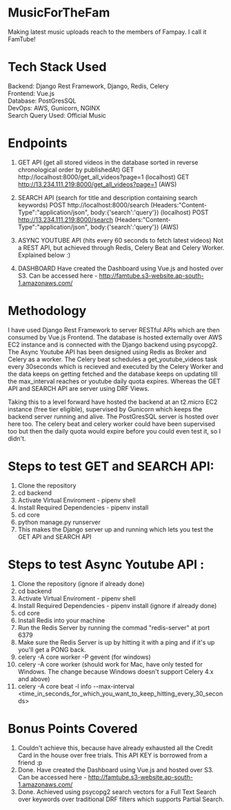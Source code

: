 # MusicForTheFam
Making latest music uploads reach to the members of Fampay. I call it FamTube!

# Tech Stack Used
Backend: Django Rest Framework, Django, Redis, Celery
<br />
Frontend: Vue.js
<br />
Database: PostGresSQL
<br />
DevOps: AWS, Gunicorn, NGINX
<br />
Search Query Used: Official Music

# Endpoints
1) GET API (get all stored videos in the database sorted in reverse chronological order by publishedAt)
GET http://localhost:8000/get_all_videos?page=1 (localhost)
GET http://13.234.111.219:8000/get_all_videos?page=1 (AWS)

2) SEARCH API (search for title and description containing search keywords)
POST http://localhost:8000/search (Headers:"Content-Type":"application/json", body:{'search':'query'}) (localhost)
POST http://13.234.111.219:8000/search (Headers:"Content-Type":"application/json", body:{'search':'query'}) (AWS)

3) ASYNC YOUTUBE API (hits every 60 seconds to fetch latest videos)
Not a REST API, but achieved through Redis, Celery Beat and Celery Worker. Explained below :) 

4) DASHBOARD 
  Have created the Dashboard using Vue.js and hosted over S3. Can be accessed here - http://famtube.s3-website.ap-south-1.amazonaws.com/
  
# Methodology 
I have used Django Rest Framework to server RESTful APIs which are then consumed by Vue.js Frontend. The database is hosted externally over AWS EC2 instance and is connected with the Django backend using psycopg2. The Async Youtube API has been designed using Redis as Broker and Celery as a worker. The Celery beat schedules a get_youtube_videos task every 30seconds which is recieved and executed by the Celery Worker and the data keeps on getting fetched and the database keeps on updating till the max_interval reaches or youtube daily quota expires. Whereas the GET API and SEARCH API are server using DRF Views.

Taking this to a level forward have hosted the backend at an t2.micro EC2 instance (free tier eligible), supervised by Gunicorn which keeps the backend server running and alive. The PostGresSQL server is hosted over here too. The celery beat and celery worker could have been supervised too but then the daily quota would expire before you could even test it, so I didn't.

# Steps to test GET and SEARCH API:
1) Clone the repository
2) cd backend
3) Activate Virtual Enviroment - pipenv shell
4) Install Required Dependencies - pipenv install
5) cd core
6) python manage.py runserver
7) This makes the Django server up and running which lets you test the GET API and SEARCH API

# Steps to test Async Youtube API :
1) Clone the repository (ignore if already done)
2) cd backend
3) Activate Virtual Enviroment - pipenv shell
4) Install Required Dependencies - pipenv install (ignore if already done)
5) cd core
6) Install Redis into your machine
7) Run the Redis Server by running the commad "redis-server" at port 6379
8) Make sure the Redis Server is up by hitting it with a ping and if it's up you'll get a PONG back.  
9) celery -A core worker -P gevent (for windows)
10) celery -A core worker (should work for Mac, have only tested for Windows. The change because Windows doesn't support Celery 4.x and above)
11) celery -A core beat -l info --max-interval <time_in_seconds_for_which_you_want_to_keep_hitting_every_30_seconds>
  
# Bonus Points Covered
1) Couldn't achieve this, because have already exhausted all the Credit Card in the house over free trials. This API KEY is borrowed from a friend :p 
2) Done. Have created the Dashboard using Vue.js and hosted over S3. Can be accessed here - http://famtube.s3-website.ap-south-1.amazonaws.com/
3) Done. Achieved using psycopg2 search vectors for a Full Text Search over keywords over traditional DRF filters which supports Partial Search.
